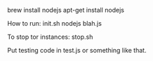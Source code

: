 brew install nodejs
apt-get install nodejs

How to run:
init.sh
nodejs blah.js


To stop tor instances:
stop.sh


Put testing code in test.js or something like that.